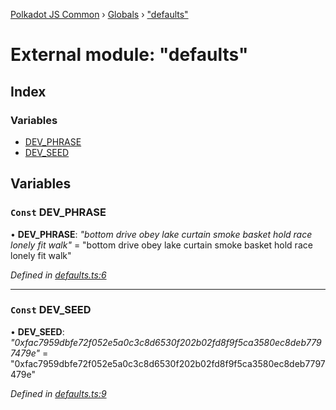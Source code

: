 [Polkadot JS Common](../README.md) › [Globals](../globals.md) › ["defaults"](_defaults_.md)

# External module: "defaults"

## Index

### Variables

* [DEV_PHRASE](_defaults_.md#const-dev_phrase)
* [DEV_SEED](_defaults_.md#const-dev_seed)

## Variables

### `Const` DEV_PHRASE

• **DEV_PHRASE**: *"bottom drive obey lake curtain smoke basket hold race lonely fit walk"* = "bottom drive obey lake curtain smoke basket hold race lonely fit walk"

*Defined in [defaults.ts:6](https://github.com/polkadot-js/common/blob/8eef3f99/packages/keyring/src/defaults.ts#L6)*

___

### `Const` DEV_SEED

• **DEV_SEED**: *"0xfac7959dbfe72f052e5a0c3c8d6530f202b02fd8f9f5ca3580ec8deb7797479e"* = "0xfac7959dbfe72f052e5a0c3c8d6530f202b02fd8f9f5ca3580ec8deb7797479e"

*Defined in [defaults.ts:9](https://github.com/polkadot-js/common/blob/8eef3f99/packages/keyring/src/defaults.ts#L9)*

